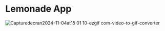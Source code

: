 # Lemonade App

![Capturedecran2024-11-04at15 01 10-ezgif com-video-to-gif-converter](https://github.com/user-attachments/assets/cf306428-3e63-4a77-9af6-edf6d2c2d3b4)
